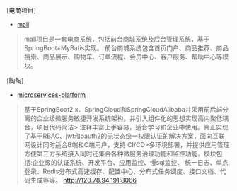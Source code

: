 [电商项目]
- [mall](https://github.com/macrozheng/mall)
 > mall项目是一套电商系统，包括前台商城系统及后台管理系统，基于SpringBoot+MyBatis实现。
 > 前台商城系统包含首页门户、商品推荐、商品搜索、商品展示、购物车、订单流程、会员中心、客户服务、帮助中心等模块。
 
[陶陶]
- [microservices-platform](https://github.com/zlt2000/microservices-platform)
> 基于SpringBoot2.x、SpringCloud和SpringCloudAlibaba并采用前后端分离的企业级微服务敏捷开发系统架构。并引入组件化的思想实现高内聚低耦合，项目代码简洁> 注释丰富上手容易，适合学习和企业中使用。真正实现了基于RBAC、jwt和oauth2的无状态统一权限认证的解决方案，面向互联网设计同时适合B端和C端用户，支持
> CI/CD>多环境部署，并提供应用管理方便第三方系统接入同时还集合各种微服务治理功能和监控功能。模块包括:企业级的认证系统、开发平台、应用监控、慢sql监控、
> 统一日志、单点登录、Redis分布式高速缓存、配置中心、分布式任务调度、接口文档、代码生成等等。 http://120.78.94.191:8066

